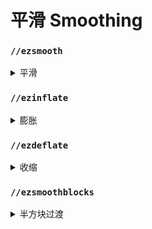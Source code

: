 # 平滑 Smoothing

### `//ezsmooth`

<details>

<summary>平滑</summary>

**`//ezsmooth <radii> <iterations> <bias>`**

**`别名: //ezsm`**

`//ezsmooth` 命令使用三维平滑算法来平滑选定区域的边缘和表面。

* **Radii**: 平滑半径，可以是一个值或三个逗号分隔的值，分别用于东西、上下和南北方向。此参数控制平滑效果的范围。
* **Iterations**: 执行平滑操作的次数。更多的迭代次数会导致更平滑的结果，但会增加处理时间。
* **Bias**: 在 -1.0 和 1.0 之间的值，调整平滑效果的扩展或收缩。正值扩展平滑区域，负值收缩平滑区域。

</details>

### `//ezinflate`

<details>

<summary>膨胀</summary>

**`//ezinflate <radius>`**

**`别名: //inflate`**

`//ezinflate` 命令通过指定的量扩展选定区域内的方块体积，有效地“膨胀”建筑。

* **Radius**: 指定以方块为单位的扩展距离。此值决定从原始表面创建新的膨胀表面的距离。

</details>

### `//ezdeflate`

<details>

<summary>收缩</summary>

**`//ezdeflate <radius>`**

**`别名: //deflate`**

`//ezdeflate` 命令通过指定的量收缩选定区域内的方块体积，有效地“收缩”建筑。

* **Radius**: 指定以方块为单位的收缩距离。此值决定从原始表面向内移除方块的距离。

</details>

### `//ezsmoothblocks`

<details>

<summary>半方块过渡</summary>

**`//ezsmoothblocks <radius> <iterations> <bias> [-s] [-t] [-w]`**

**`别名: //smoothblocks`**

`//ezsmoothblocks` 命令通过放置台阶、楼梯和墙壁来修改选定区域，以创建显著更平滑的表面。

* **Radius**: 指定以方块为单位的平滑半径。此值决定在平滑过程中考虑的每个方块周围的区域。
* **Iterations**: 执行平滑操作的次数。更多的迭代次数会导致更平滑的结果，但会增加处理时间。
* **Bias**: 在 -1.0 和 1.0 之间的值，调整平滑效果的扩展或收缩。正值倾向于扩展平滑区域，负值收缩平滑区域，提供对最终外观的控制。
* **-s**: 限制平滑过程仅使用台阶。
* **-t**: 排除墙壁平滑。
* **-w**: 使用另一组方块。

</details>

